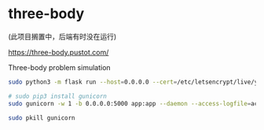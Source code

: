 # three-body

(此项目搁置中，后端有时没在运行)

https://three-body.pustot.com/

Three-body problem simulation

```sh
sudo python3 -m flask run --host=0.0.0.0 --cert=/etc/letsencrypt/live/yangchnx.com/fullchain.pem --key=/etc/letsencrypt/live/yangchnx.com/privkey.pem

# sudo pip3 install gunicorn
sudo gunicorn -w 1 -b 0.0.0.0:5000 app:app --daemon --access-logfile=access.log --error-logfile=error.log --certfile=/etc/letsencrypt/live/yangchnx.com/fullchain.pem --keyfile=/etc/letsencrypt/live/yangchnx.com/privkey.pem

sudo pkill gunicorn
```